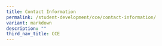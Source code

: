 ```yaml
---
title: Contact Information
permalink: /student-development/cce/contact-information/
variant: markdown
description: ""
third_nav_title: CCE
---
```

